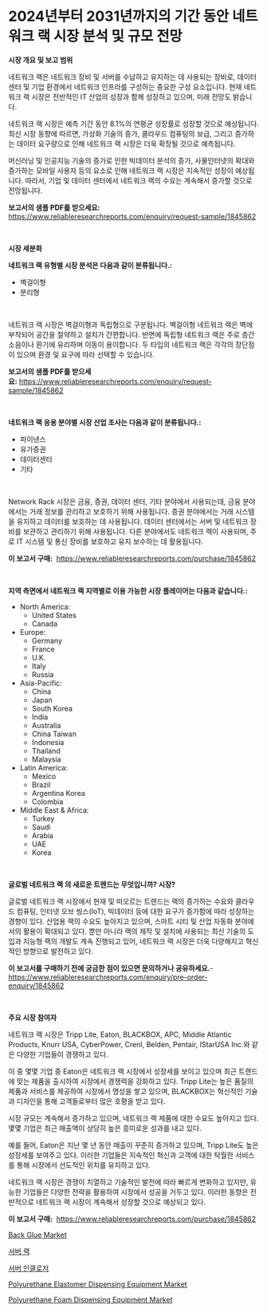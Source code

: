 <p><h1>2024년부터 2031년까지의 기간 동안 네트워크 랙 시장 분석 및 규모 전망</h1></p><p><strong>시장 개요 및 보고 범위</strong></p>
<p><p>네트워크 랙은 네트워크 장비 및 서버를 수납하고 유지하는 데 사용되는 장비로, 데이터 센터 및 기업 환경에서 네트워크 인프라를 구성하는 중요한 구성 요소입니다. 현재 네트워크 랙 시장은 전반적인 IT 산업의 성장과 함께 성장하고 있으며, 미래 전망도 밝습니다.</p><p>네트워크 랙 시장은 예측 기간 동안 8.1%의 연평균 성장률로 성장할 것으로 예상됩니다. 최신 시장 동향에 따르면, 가상화 기술의 증가, 클라우드 컴퓨팅의 보급, 그리고 증가하는 데이터 요구량으로 인해 네트워크 랙 시장은 더욱 확장될 것으로 예측됩니다.</p><p>머신러닝 및 인공지능 기술의 증가로 인한 빅데이터 분석의 증가, 사물인터넷의 확대와 증가하는 모바일 사용자 등의 요소로 인해 네트워크 랙 시장은 지속적인 성장이 예상됩니다. 따라서, 기업 및 데이터 센터에서 네트워크 랙의 수요는 계속해서 증가할 것으로 전망됩니다.</p></p>
<p><strong>보고서의 샘플 PDF를 받으세요:</strong> <a href="https://www.reliableresearchreports.com/enquiry/request-sample/1845862">https://www.reliableresearchreports.com/enquiry/request-sample/1845862</a></p>
<p>&nbsp;</p>
<p><strong>시장 세분화</strong></p>
<p><strong>네트워크 랙 유형별 시장 분석은 다음과 같이 분류됩니다.:</strong></p>
<p><ul><li>벽걸이형</li><li>분리형</li></ul></p>
<p>&nbsp;</p>
<p><p>네트워크 랙 시장은 벽걸이형과 독립형으로 구분됩니다. 벽걸이형 네트워크 랙은 벽에 부착되어 공간을 절약하고 설치가 간편합니다. 반면에 독립형 네트워크 랙은 주로 층간소음이나 환기에 유리하며 이동이 용이합니다. 두 타입의 네트워크 랙은 각각의 장단점이 있으며 환경 및 요구에 따라 선택할 수 있습니다.</p></p>
<p><strong>보고서의 샘플 PDF를 받으세요:</strong>&nbsp;<a href="https://www.reliableresearchreports.com/enquiry/request-sample/1845862">https://www.reliableresearchreports.com/enquiry/request-sample/1845862</a></p>
<p>&nbsp;</p>
<p><strong> 네트워크 랙 응용 분야별 시장 산업 조사는 다음과 같이 분류됩니다.:</strong></p>
<p><ul><li>파이낸스</li><li>유가증권</li><li>데이터센터</li><li>기타</li></ul></p>
<p>&nbsp;</p>
<p><p>Network Rack 시장은 금융, 증권, 데이터 센터, 기타 분야에서 사용되는데, 금융 분야에서는 거래 정보를 관리하고 보호하기 위해 사용됩니다. 증권 분야에서는 거래 시스템을 유지하고 데이터를 보호하는 데 사용됩니다. 데이터 센터에서는 서버 및 네트워크 장비를 보관하고 관리하기 위해 사용됩니다. 다른 분야에서도 네트워크 랙이 사용되며, 주로 IT 시스템 및 통신 장비를 보호하고 유지 보수하는 데 활용됩니다.</p></p>
<p><strong>이 보고서 구매:</strong>&nbsp; <a href="https://www.reliableresearchreports.com/purchase/1845862">https://www.reliableresearchreports.com/purchase/1845862</a></p>
<p>&nbsp;</p>
<p><strong>지역 측면에서 네트워크 랙 지역별로 이용 가능한 시장 플레이어는 다음과 같습니다.:</strong></p>
<p><ul>
    <li>
        North America:
        <ul>
            <li>United States</li>
            <li>Canada</li>
        </ul>
    </li>
    <li>
        Europe:
        <ul>
            <li>Germany</li>
            <li>France</li>
            <li>U.K.</li>
            <li>Italy</li>
            <li>Russia</li>
        </ul>
    </li>
    <li>
        Asia-Pacific:
        <ul>
            <li>China</li>
            <li>Japan</li>
            <li>South Korea</li>
            <li>India</li>
            <li>Australia</li>
            <li>China Taiwan</li>
            <li>Indonesia</li>
            <li>Thailand</li>
            <li>Malaysia</li>
        </ul>
    </li>
    <li>
        Latin America:
        <ul>
            <li>Mexico</li>
            <li>Brazil</li>
            <li>Argentina Korea</li>
            <li>Colombia</li>
        </ul>
    </li>
    <li>
        Middle East & Africa:
        <ul>
            <li>Turkey</li>
            <li>Saudi</li>
            <li>Arabia</li>
            <li>UAE</li>
            <li>Korea</li>
        </ul>
    </li>
    </ul></p>
<p>&nbsp;</p>
<p><strong>글로벌 네트워크 랙 의 새로운 트렌드는 무엇입니까? 시장?</strong></p>
<p><p>글로벌 네트워크 랙 시장에서 현재 및 떠오르는 트렌드는 랙의 증가하는 수요와 클라우드 컴퓨팅, 인터넷 오브 씽스(IoT), 빅데이터 등에 대한 요구가 증가함에 따라 성장하는 경향이 있다. 산업용 랙의 수요도 높아지고 있으며, 스마트 시티 및 산업 자동화 분야에서의 활용이 확대되고 있다. 뿐만 아니라 랙의 제작 및 설치에 사용되는 최신 기술의 도입과 지능형 랙의 개발도 계속 진행되고 있어, 네트워크 랙 시장은 더욱 다양해지고 혁신적인 방향으로 발전하고 있다.</p></p>
<p><strong>이 보고서를 구매하기 전에 궁금한 점이 있으면 문의하거나 공유하세요.</strong>- <a href="https://www.reliableresearchreports.com/enquiry/pre-order-enquiry/1845862">https://www.reliableresearchreports.com/enquiry/pre-order-enquiry/1845862</a></p>
<p>&nbsp;</p>
<p><strong>주요 시장 참여자</strong></p>
<p><p>네트워크 랙 시장은 Tripp Lite, Eaton, BLACKBOX, APC, Middle Atlantic Products, Knurr USA, CyberPower, Crenl, Belden, Pentair, IStarUSA Inc.와 같은 다양한 기업들이 경쟁하고 있다. </p><p>이 중 몇몇 기업 중 Eaton은 네트워크 랙 시장에서 성장세를 보이고 있으며 최근 트렌드에 맞는 제품을 출시하여 시장에서 경쟁력을 강화하고 있다. Tripp Lite는 높은 품질의 제품과 서비스를 제공하여 시장에서 명성을 쌓고 있으며, BLACKBOX는 혁신적인 기술과 디자인을 통해 고객들로부터 많은 호평을 받고 있다.</p><p>시장 규모는 계속해서 증가하고 있으며, 네트워크 랙 제품에 대한 수요도 높아지고 있다. 몇몇 기업은 최근 매출액이 상당히 높은 흥미로운 성과를 내고 있다. </p><p>예를 들어, Eaton은 지난 몇 년 동안 매출이 꾸준히 증가하고 있으며, Tripp Lite도 높은 성장세를 보여주고 있다. 이러한 기업들은 지속적인 혁신과 고객에 대한 탁월한 서비스를 통해 시장에서 선도적인 위치를 유지하고 있다.</p><p>네트워크 랙 시장은 경쟁이 치열하고 기술적인 발전에 따라 빠르게 변화하고 있지만, 유능한 기업들은 다양한 전략을 활용하여 시장에서 성공을 거두고 있다. 이러한 동향은 전반적으로 네트워크 랙 시장이 계속해서 성장할 것으로 예상되고 있다.</p></p>
<p><strong>이 보고서 구매:</strong>&nbsp;&nbsp;<a href="https://www.reliableresearchreports.com/purchase/1845862">https://www.reliableresearchreports.com/purchase/1845862</a></p>
<p><p><a href="https://github.com/RoccoManning/Market-Research-Report-List-4/blob/main/back-glue-market.md">Back Glue Market</a></p><p><a href="https://github.com/vs019sa3m8x/Market-Research-Report-List-1/blob/main/1240038190697.md">서버 랙</a></p><p><a href="https://github.com/lzrvbyqzftro57/Market-Research-Report-List-1/blob/main/2755234190696.md">서버 인클로저</a></p><p><a href="https://issuu.com/reportprime-2/docs/polyurethane-elastomer-dispensing-equipment-market">Polyurethane Elastomer Dispensing Equipment Market</a></p><p><a href="https://issuu.com/reportprime-2/docs/polyurethane-foam-dispensing-equipment-market-size">Polyurethane Foam Dispensing Equipment Market</a></p></p>

